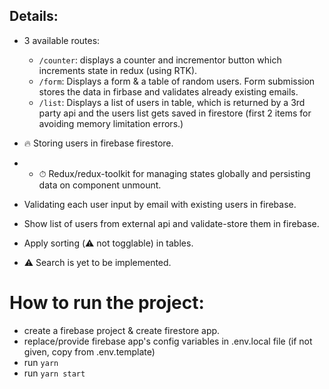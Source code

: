 ## Details:
+ 3 available routes:
  - `/counter`: displays a counter and incrementor button which increments state in redux (using RTK).
  - `/form`: Displays a form & a table of random users. Form submission stores the data in firbase and validates already existing emails.
  - `/list`: Displays a list of users in table, which is returned by a 3rd party api and the users list gets saved in firestore (first 2 items for avoiding memory limitation errors.)

+ 🔥 Storing users in firebase firestore.
+ + ⏱ Redux/redux-toolkit for managing states globally and persisting data on component unmount.
+ Validating each user input by email with existing users in firebase.
+ Show list of users from external api and validate-store them in firebase.
+ Apply sorting (⚠️ not togglable) in tables.
+ ⚠️ Search is yet to be implemented.

# How to run the project:
+ create a firebase project & create firestore app.
+ replace/provide firebase app's config variables in .env.local file (if not given, copy from .env.template)
+ run `yarn`
+ run `yarn start`
